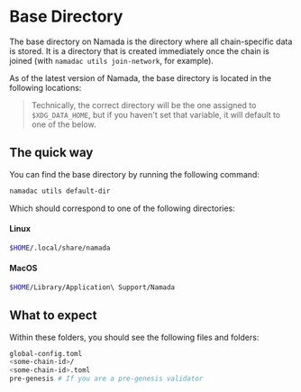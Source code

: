 # Base Directory

The base directory on Namada is the directory where all chain-specific data is stored. It is a directory that is created immediately once the chain is joined (with `namadac utils join-network`, for example).

As of the latest version of Namada, the base directory is located in the following locations:

> Technically, the correct directory will be the one assigned to `$XDG_DATA_HOME`, but if you haven't set that variable, it will default to one of the below.

## The quick way

You can find the base directory by running the following command:

```bash
namadac utils default-dir
```

Which should correspond to one of the following directories:

#### Linux

```bash
$HOME/.local/share/namada
```

#### MacOS

```bash
$HOME/Library/Application\ Support/Namada
```

## What to expect
Within these folders, you should see the following files and folders:

```bash
global-config.toml
<some-chain-id>/
<some-chain-id>.toml
pre-genesis # If you are a pre-genesis validator
```
